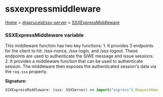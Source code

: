 # ssxexpressmiddleware

[Home](https://github.com/spruceid/ssx/blob/main/documentation/reference/ssx-server/index.md) > [@spruceid/ssx-server](./) > [SSXExpressMiddleware](ssx-server.ssxexpressmiddleware.md)

### SSXExpressMiddleware variable

This middleware function has two key functions: 1. It provides 3 endpoints for the client to hit: /ssx-nonce, /ssx-login, and /ssx-logout. These endpoints are used to authenticate the SIWE message and issue sessions. 2. It provides a middleware function that can be used to authenticate session. The middleware then exposes the authenticated session's data via the `req.ssx` property.

**Signature:**

```typescript
SSXExpressMiddleware: (ssx: SSXServer) => import("express").RequestHandler<import("express-serve-static-core").ParamsDictionary, any, any, import("qs").ParsedQs, Record<string, any>>[]
```
